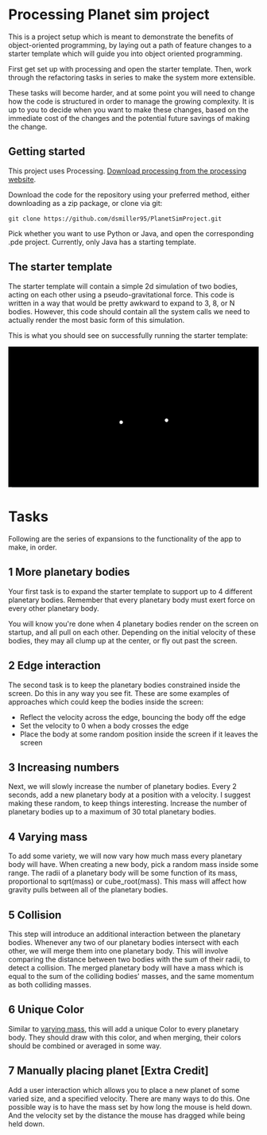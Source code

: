# Processing Planet sim project

This is a project setup which is meant to demonstrate the benefits of object-oriented programming, by laying out a path of feature changes to a starter template which will guide you into object oriented programming.

First get set up with processing and open the starter template. Then, work through the refactoring tasks in series to make the system more extensible.

These tasks will become harder, and at some point you will need to change how the code is structured in order to manage the growing complexity. It is up to you to decide when you want to make these changes, based on the immediate cost of the changes and the potential future savings of making the change.


## Getting started

This project uses Processing. [Download processing from the processing website](https://processing.org/download).

Download the code for the repository using your preferred method, either downloading as a zip package, or clone via git:
```
git clone https://github.com/dsmiller95/PlanetSimProject.git
```

Pick whether you want to use Python or Java, and open the corresponding .pde project.
Currently, only Java has a starting template.

## The starter template

The starter template will contain a simple 2d simulation of two bodies, acting on each other using a pseudo-gravitational force. This code is written in a way that would be pretty awkward to expand to 3, 8, or N bodies. However, this code should contain all the system calls we need to actually render the most basic form of this simulation.

This is what you should see on successfully running the starter template:


![Planet template animation](./resources/PlanetTemplateStart.gif)

# Tasks 

Following are the series of expansions to the functionality of the app to make, in order.


## 1 More planetary bodies

Your first task is to expand the starter template to support up to 4 different planetary bodies. Remember that every planetary body must exert force on every other planetary body.

You will know you're done when 4 planetary bodies render on the screen on startup, and all pull on each other. Depending on the initial velocity of these bodies, they may all clump up at the center, or fly out past the screen.


## 2 Edge interaction

The second task is to keep the planetary bodies constrained inside the screen. Do this in any way you see fit. These are some examples of approaches which could keep the bodies inside the screen:

- Reflect the velocity across the edge, bouncing the body off the edge
- Set the velocity to 0 when a body crosses the edge
- Place the body at some random position inside the screen if it leaves the screen


## 3 Increasing numbers

Next, we will slowly increase the number of planetary bodies. Every 2 seconds, add a new planetary body at a position with a velocity. I suggest making these random, to keep things interesting. Increase the number of planetary bodies up to a maximum of 30 total planetary bodies.


## 4 Varying mass

To add some variety, we will now vary how much mass every planetary body will have. When creating a new body, pick a random mass inside some range. The radii of a planetary body will be some function of its mass, proportional to sqrt(mass) or cube_root(mass). This mass will affect how gravity pulls between all of the planetary bodies.


## 5 Collision

This step will introduce an additional interaction between the planetary bodies. Whenever any two of our planetary bodies intersect with each other, we will merge them into one planetary body. This will involve comparing the distance between two bodies with the sum of their radii, to detect a collision. The merged planetary body will have a mass which is equal to the sum of the colliding bodies' masses, and the same momentum as both colliding masses.


## 6 Unique Color

Similar to [varying mass](#4-varying-mass), this will add a unique Color to every planetary body. They should draw with this color, and when merging, their colors should be combined or averaged in some way.


## 7 Manually placing planet [Extra Credit]

Add a user interaction which allows you to place a new planet of some varied size, and a specified velocity. There are many ways to do this. One possible way is to have the mass set by how long the mouse is held down. And the velocity set by the distance the mouse has dragged while being held down.